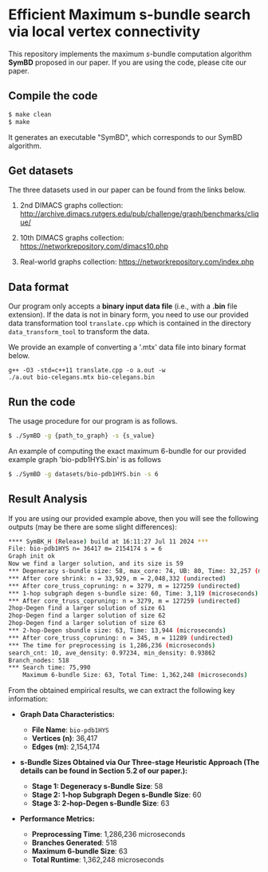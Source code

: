 # Efficient Maximum s-bundle search via local vertex connectivity

This repository implements the maximum *s*-bundle computation algorithm **SymBD** proposed in our paper. If you are using the code, please cite our paper.


## Compile the code

```sh
$ make clean
$ make
```
It generates an executable "SymBD", which corresponds to our SymBD algorithm.

## Get datasets
The three datasets used in our paper can be found from the links below.

1. 2nd DIMACS graphs collection: http://archive.dimacs.rutgers.edu/pub/challenge/graph/benchmarks/clique/

2. 10th DIMACS graphs collection: https://networkrepository.com/dimacs10.php

3. Real-world graphs collection: https://networkrepository.com/index.php


## Data format
Our program only accepts a **binary input data file** (i.e., with a **.bin** file extension). If the data is not in binary form, you need to use our provided data transformation tool `translate.cpp` which is contained in the directory `data_transform_tool` to transform the data.

We provide an example of converting a '.mtx' data file into binary format below. 

    g++ -O3 -std=c++11 translate.cpp -o a.out -w
    ./a.out bio-celegans.mtx bio-celegans.bin

## Run the code
The usage procedure for our program is as follows.
```sh
$ ./SymBD -g {path_to_graph} -s {s_value}
```

An example of computing the exact maximum 6-bundle for our provided example graph 'bio-pdb1HYS.bin' is as follows
```sh
$ ./SymBD -g datasets/bio-pdb1HYS.bin -s 6
```
## Result Analysis
If you are using our provided example above, then you will see the following outputs (may be there are some slight differences):
```sh
**** SymBK_H (Release) build at 16:11:27 Jul 11 2024 ***
File: bio-pdb1HYS n= 36417 m= 2154174 s = 6
Graph init ok
Now we find a larger solution, and its size is 59
*** Degeneracy s-bundle size: 58, max_core: 74, UB: 80, Time: 32,257 (microseconds)
*** After core shrink: n = 33,929, m = 2,048,332 (undirected)
*** After core_truss_copruning: n = 3279, m = 127259 (undirected)
*** 1-hop subgraph degen s-bundle size: 60, Time: 3,119 (microseconds)
*** After core_truss_copruning: n = 3279, m = 127259 (undirected)
2hop-Degen find a larger solution of size 61
2hop-Degen find a larger solution of size 62
2hop-Degen find a larger solution of size 63
*** 2-hop-Degen sbundle size: 63, Time: 13,944 (microseconds)
*** After core_truss_copruning: n = 345, m = 11289 (undirected)
*** The time for preprocessing is 1,286,236 (microseconds)
search_cnt: 10, ave_density: 0.97234, min_density: 0.93862
Branch_nodes: 518
*** Search time: 75,990
	Maximum 6-bundle Size: 63, Total Time: 1,362,248 (microseconds)
```
From the obtained empirical results, we can extract the following key information:

- **Graph Data Characteristics:**
  - **File Name**: `bio-pdb1HYS`
  - **Vertices (n)**: 36,417
  - **Edges (m)**: 2,154,174

- **s-Bundle Sizes Obtained via Our Three-stage Heuristic Approach (The details can be found in Section 5.2 of our paper.):**
  - **Stage 1: Degeneracy s-Bundle Size**: 58
  - **Stage 2: 1-hop Subgraph Degen s-Bundle Size**: 60
  - **Stage 3: 2-hop-Degen s-Bundle Size**: 63

- **Performance Metrics:**
  - **Preprocessing Time**: 1,286,236 microseconds
  - **Branches Generated**: 518
  - **Maximum 6-bundle Size**: 63
  - **Total Runtime**: 1,362,248 microseconds
